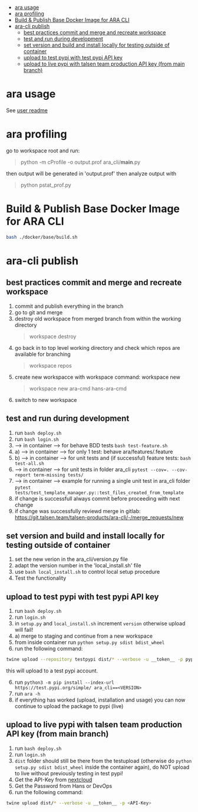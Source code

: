 - [ara usage](#ara-usage)
- [ara profiling](#ara-profiling)
- [Build \& Publish Base Docker Image for ARA CLI](#build--publish-base-docker-image-for-ara-cli)
- [ara-cli publish](#ara-cli-publish)
  - [best practices commit and merge and recreate workspace](#best-practices-commit-and-merge-and-recreate-workspace)
  - [test and run during development](#test-and-run-during-development)
  - [set version and build and install locally for testing outside of container](#set-version-and-build-and-install-locally-for-testing-outside-of-container)
  - [upload to test pypi with test pypi API key](#upload-to-test-pypi-with-test-pypi-api-key)
  - [upload to live pypi with talsen team production API key (from main branch)](#upload-to-live-pypi-with-talsen-team-production-api-key-from-main-branch)

# ara usage 
See [user readme](docs/README.md)

# ara profiling
go to workspace root and run:
> python -m cProfile -o output.prof ara_cli/__main__.py <valid ara command>

then output will be generated in 'output.prof'
then analyze output with
> python pstat_prof.py

# Build & Publish Base Docker Image for ARA CLI

```bash
bash ./docker/base/build.sh
```

# ara-cli publish
## best practices commit and merge and recreate workspace
1. commit and publish everything in the branch
2. go to git and merge
3. destroy old workspace from merged branch from within the working directory
   > workspace destroy
4. go back in to top level working directory and check which repos are available for branching
   > workspace repos
5. create new workspacce with workspace command: workspace new <repo> <new-workspace-name>
   > workspace new ara-cmd hans-ara-cmd
6. switch to new workspace 
   
## test and run during development
1. run `bash deploy.sh`
2. run `bash login.sh`
3. --> in container --> for behave BDD tests `bash test-feature.sh` 
3. a) --> in container --> for only 1 test: behave ara/features/<name>.feature
3. b) --> in container --> for unit tests and (if successful) feature tests: `bash test-all.sh` 
4. --> in container --> for unit tests in folder ara_cli `pytest --cov=. --cov-report term-missing tests/ `
5. --> in container --> example for running a single unit test in ara_cli folder `pytest tests/test_template_manager.py::test_files_created_from_template`
6. if change is successfull always commit before proceeding with next change
7. if change was successfully reviewd merge in gitlab: https://git.talsen.team/talsen-products/ara-cli/-/merge_requests/new

## set version and build and install locally for testing outside of container
1. set the new verion in the ara_cli/version.py file
2. adapt the version number in the 'local_install.sh' file
3. use `bash local_install.sh` to control local setup procedure
4. Test the functionality

## upload to test pypi with test pypi API key
1. run `bash deploy.sh`
2. run `login.sh`
3. in `setup.py` and `local_install.sh` increment `version` otherwise upload will fail! 
3. a) merge to staging and continue from a new workspace
4. from inside container run `python setup.py sdist bdist_wheel`
5. run the following command: 

```bash
twine upload --repository testpypi dist/* --verbose -u __token__ -p pypi-AgENdGVzdC5weXBpLm9yZwIkZGI5YzUyZTUtNDhjMy00NmI3LTgxNmMtY2QwMTRjYjZmZjlmAAIqWzMsImM3ZTM0MDRmLWU1MzUtNDliMi05ZDhiLWQ0NGUyNzlmYTU0MiJdAAAGID-dX7aQZZimTyUQeKPzbP0TlqMEpLQlzRW7VJr1JKab
```

this will upload to a test pypi account.


6. run `python3 -m pip install --index-url https://test.pypi.org/simple/ ara_cli==<VERSION>`
7. run `ara -h`
8. if everything has worked (upload, installation and usage) you can now continue to upload the package to pypi (live)


## upload to live pypi with talsen team production API key (from main branch)
1. run `bash deploy.sh`
2. run `login.sh`
3. `dist` folder should still be there from the testupload (otherwise do `python setup.py sdist bdist_wheel` inside the container again), do NOT upload to live without previously testing in test pypi!
4. Get the API-Key from [nextcloud](https://cloud.talsen.team/apps/keeweb/?open=%2Finfrastructure%2Fpublic-services%2Fapi-keys.kdbx)
5. Get the Password from Hans or DevOps
6. run the following command: 
```bash
twine upload dist/* --verbose -u __token__ -p <API-Key>
``` 